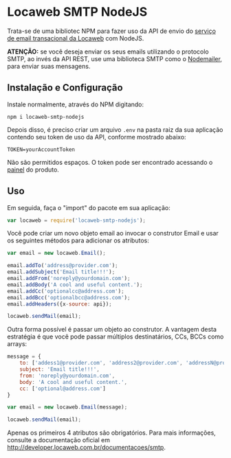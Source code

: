 # Locaweb SMTP NodeJS

Trata-se de uma bibliotec NPM para fazer uso da API de envio do [serviço de email transacional da Locaweb](http://www.locaweb.com.br/produtos/smtp-locaweb.html) com NodeJS.

**ATENÇÃO:** se você deseja enviar os seus emails utilizando o protocolo SMTP, ao invés da API REST, use uma biblioteca SMTP como o [Nodemailer](http://www.nodemailer.com), para enviar suas mensagens.

## Instalação e Configuração

Instale normalmente, através do NPM digitando:

```shell
npm i locaweb-smtp-nodejs
```

Depois disso, é preciso criar um arquivo `.env` na pasta raiz da sua aplicação contendo seu token de uso da API, conforme mostrado abaixo:

```
TOKEN=yourAccountToken
```

Não são permitidos espaços. O token pode ser encontrado acessando o [painel](https://smtplw.com.br/panel/settings/api) do produto.

## Uso

Em seguida, faça o "import" do pacote em sua aplicação:

```js
var locaweb = require('locaweb-smtp-nodejs');
```

Você pode criar um novo objeto email ao invocar o construtor Email e usar os seguintes métodos para adicionar os atributos:

```js
var email = new locaweb.Email();

email.addTo('address@provider.com');
email.addSubject('Email title!!!');
email.addFrom('noreply@yourdomain.com');
email.addBody('A cool and useful content.');
email.addCc('optionalcc@address.com');
email.addBcc('optionalbcc@address.com');
email.addHeaders({x-source: api});

locaweb.sendMail(email);
```

Outra forma possível é passar um objeto ao construtor. A vantagem desta estratégia é que você pode passar múltiplos destinatários, CCs, BCCs como arrays:

```js
message = {
    to: ['addess1@provider.com', 'address2@provider.com', 'addressN@provider.com'],
    subject: 'Email title!!!',
    from: 'noreply@yourdomain.com',
    body: 'A cool and useful content.',
    cc: ['optional@address.com']
}

var email = new locaweb.Email(message);

locaweb.sendMail(email);
```

Apenas os primeiros 4 atributos são obrigatórios. Para mais informações, consulte a documentação oficial em http://developer.locaweb.com.br/documentacoes/smtp.